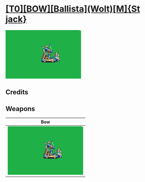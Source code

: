 # [\[T0\]\[BOW\]\[Ballista\]\(Wolt\)\[M\]{St jack}](./)

<img src="./5.%20Bow%20(Ballista)/Bow_000.png" alt="[T0][BOW][Ballista](Wolt)[M]{St jack} standing" />

## Credits



## Weapons


|Bow |
|  :---: |
| <img alt="Bow animation" src="./5.%20Bow%20(Ballista)/Bow.gif" /> |
